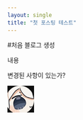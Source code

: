 ```yaml
---
layout: single
title: "첫 포스팅 테스트"
---
```


#처음 블로그 생성

내용

변경된 사항이 있는가?


![](./images/2022-11-22-23-02-19.png)